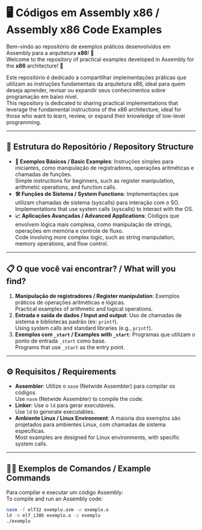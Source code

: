 # 🖥️ Códigos em Assembly x86 / Assembly x86 Code Examples

Bem-vindo ao repositório de exemplos práticos desenvolvidos em Assembly para a arquitetura **x86**! 🚀  
Welcome to the repository of practical examples developed in Assembly for the **x86** architecture! 🚀  

Este repositório é dedicado a compartilhar implementações práticas que utilizam as instruções fundamentais da arquitetura x86, ideal para quem deseja aprender, revisar ou expandir seus conhecimentos sobre programação em baixo nível.  
This repository is dedicated to sharing practical implementations that leverage the fundamental instructions of the x86 architecture, ideal for those who want to learn, review, or expand their knowledge of low-level programming.

---

## 📂 Estrutura do Repositório / Repository Structure

- **📜 Exemplos Básicos / Basic Examples**: Instruções simples para iniciantes, como manipulação de registradores, operações aritméticas e chamadas de funções.  
  Simple instructions for beginners, such as register manipulation, arithmetic operations, and function calls.  
- **🛠️ Funções de Sistema / System Functions**: Implementações que utilizam chamadas de sistema (syscalls) para interação com o SO.  
  Implementations that use system calls (syscalls) to interact with the OS.  
- **📈 Aplicações Avançadas / Advanced Applications**: Códigos que envolvem lógica mais complexa, como manipulação de strings, operações em memória e controle de fluxo.  
  Code involving more complex logic, such as string manipulation, memory operations, and flow control.

---

## 📋 O que você vai encontrar? / What will you find?

1. **Manipulação de registradores / Register manipulation**: Exemplos práticos de operações aritméticas e lógicas.  
   Practical examples of arithmetic and logical operations.  
2. **Entrada e saída de dados / Input and output**: Uso de chamadas de sistema e bibliotecas padrão (ex: `printf`).  
   Using system calls and standard libraries (e.g., `printf`).  
3. **Exemplos com `_start` / Examples with `_start`**: Programas que utilizam o ponto de entrada `_start` como base.  
   Programs that use `_start` as the entry point.

---

## ⚙️ Requisitos / Requirements

- **Assembler**: Utilize o `nasm` (Netwide Assembler) para compilar os códigos.  
  Use `nasm` (Netwide Assembler) to compile the code.  
- **Linker**: Use o `ld` para gerar executáveis.  
  Use `ld` to generate executables.  
- **Ambiente Linux / Linux Environment**: A maioria dos exemplos são projetados para ambientes Linux, com chamadas de sistema específicas.  
  Most examples are designed for Linux environments, with specific system calls.

---

## 🧑‍💻 Exemplos de Comandos / Example Commands

Para compilar e executar um código Assembly:  
To compile and run an Assembly code:  
```bash
nasm -f elf32 exemplo.asm -o exemplo.o
ld -m elf_i386 exemplo.o -o exemplo
./exemplo
```

